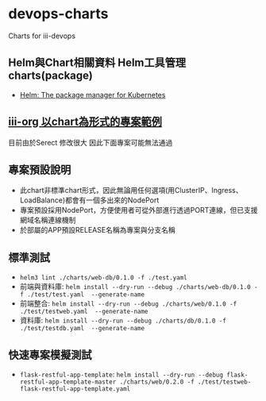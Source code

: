 # devops-charts
Charts for iii-devops

## Helm與Chart相關資料 Helm工具管理charts(package)
* [Helm: The package manager for Kubernetes](https://helm.sh/)

## [iii-org 以chart為形式的專案範例](https://github.com/iii-org/devops-charts/wiki/iii-org-%E4%BB%A5chart%E7%82%BA%E5%BD%A2%E5%BC%8F%E7%9A%84%E5%B0%88%E6%A1%88%E7%AF%84%E4%BE%8B)
目前由於Serect 修改很大 因此下面專案可能無法通過

## 專案預設說明
* 此chart非標準chart形式，因此無論用任何選項(用ClusterIP、Ingress、LoadBalance)都會有一個多出來的NodePort
* 專案預設採用NodePort，方便使用者可從外部進行透過PORT連線，但已支援網域名稱連線機制
* 於部屬的APP預設RELEASE名稱為專案與分支名稱

## 標準測試
* `helm3 lint ./charts/web-db/0.1.0 -f ./test.yaml`
* 前端與資料庫: `helm install --dry-run --debug ./charts/web-db/0.1.0 -f ./test/test.yaml  --generate-name`
* 前端整合: `helm install --dry-run --debug ./charts/web/0.1.0 -f ./test/testweb.yaml  --generate-name`
* 資料庫: `helm install --dry-run --debug ./charts/db/0.1.0 -f ./test/testdb.yaml  --generate-name`

## 快速專案模擬測試
* `flask-restful-app-template`: `helm install --dry-run --debug flask-restful-app-template-master ./charts/web/0.2.0 -f ./test/testweb-flask-restful-app-template.yaml`
